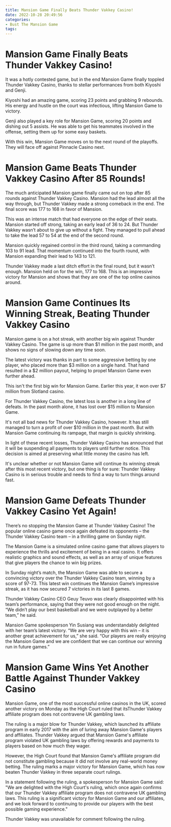 ```yaml
---
title: Mansion Game Finally Beats Thunder Vakkey Casino!
date: 2022-10-28 20:49:56
categories:
- Bust The Mansion Game
tags:
---
```



#  Mansion Game Finally Beats Thunder Vakkey Casino!

It was a hotly contested game, but in the end Mansion Game finally toppled Thunder Vakkey Casino, thanks to stellar performances from both Kiyoshi and Genji.

Kiyoshi had an amazing game, scoring 23 points and grabbing 9 rebounds. His energy and hustle on the court was infectious, lifting Mansion Game to victory.

Genji also played a key role for Mansion Game, scoring 20 points and dishing out 5 assists. He was able to get his teammates involved in the offense, setting them up for some easy baskets.

With this win, Mansion Game moves on to the next round of the playoffs. They will face off against Pinnacle Casino next.

#  Mansion Game Beats Thunder Vakkey Casino After 85 Rounds!

The much anticipated Mansion game finally came out on top after 85 rounds against Thunder Vakkey Casino. Mansion had the lead almost all the way through, but Thunder Vakkey made a strong comeback in the end. The final score was 177 to 168 in favor of Mansion.

This was an intense match that had everyone on the edge of their seats. Mansion started off strong, taking an early lead of 36 to 24. But Thunder Vakkey wasn’t about to give up without a fight. They managed to pull ahead to take the lead 57 to 54 at the end of the second round.

Mansion quickly regained control in the third round, taking a commanding 103 to 91 lead. That momentum continued into the fourth round, with Mansion expanding their lead to 143 to 121.

Thunder Vakkey made a last ditch effort in the final round, but it wasn’t enough. Mansion held on for the win, 177 to 168. This is an impressive victory for Mansion and shows that they are one of the top online casinos around.

#  Mansion Game Continues Its Winning Streak, Beating Thunder Vakkey Casino

Mansion game is on a hot streak, with another big win against Thunder Vakkey Casino. The game is up more than $1 million in the past month, and shows no signs of slowing down any time soon.

The latest victory was thanks in part to some aggressive betting by one player, who placed more than $3 million on a single hand. That hand resulted in a $2 million payout, helping to propel Mansion Game even further ahead.

This isn't the first big win for Mansion Game. Earlier this year, it won over $7 million from Slotland casino.

For Thunder Vakkey Casino, the latest loss is another in a long line of defeats. In the past month alone, it has lost over $15 million to Mansion Game.

It's not all bad news for Thunder Vakkey Casino, however. It has still managed to turn a profit of over $10 million in the past month. But with Mansion Game continuing its rampage, that margin is quickly shrinking.

In light of these recent losses, Thunder Vakkey Casino has announced that it will be suspending all payments to players until further notice. This decision is aimed at preserving what little money the casino has left.

It's unclear whether or not Mansion Game will continue its winning streak after this most recent victory, but one thing is for sure: Thunder Vakkey Casino is in serious trouble and needs to find a way to turn things around fast.

#  Mansion Game Defeats Thunder Vakkey Casino Yet Again!

There’s no stopping the Mansion Game at Thunder Vakkey Casino! The popular online casino game once again defeated its opponents – the Thunder Vakkey Casino team – in a thrilling game on Sunday night.

The Mansion Game is a simulated online casino game that allows players to experience the thrills and excitement of being in a real casino. It offers realistic graphics and sound effects, as well as an array of unique features that give players the chance to win big prizes.

In Sunday night’s match, the Mansion Game was able to secure a convincing victory over the Thunder Vakkey Casino team, winning by a score of 97-73. This latest win continues the Mansion Game’s impressive streak, as it has now secured 7 victories in its last 8 games.

Thunder Vakkey Casino CEO Geuy Teuvo was clearly disappointed with his team’s performance, saying that they were not good enough on the night. “We didn’t play our best basketball and we were outplayed by a better team,” he said.

Mansion Game spokesperson Yin Susiang was understandably delighted with her team’s latest victory. “We are very happy with this win – it is another great achievement for us,” she said. “Our players are really enjoying the Mansion Game and we are confident that we can continue our winning run in future games.”

#  Mansion Game Wins Yet Another Battle Against Thunder Vakkey Casino

Mansion Game, one of the most successful online casinos in the UK, scored another victory on Monday as the High Court ruled that itsThunder Vakkey affiliate program does not contravene UK gambling laws.

The ruling is a major blow for Thunder Vakkey, which launched its affiliate program in early 2017 with the aim of luring away Mansion Game's players and affiliates. Thunder Vakkey argued that Mansion Game's affiliate program violated UK gambling laws by offering rewards and payments to players based on how much they wager.

However, the High Court found that Mansion Game's affiliate program did not constitute gambling because it did not involve any real-world money betting. The ruling marks a major victory for Mansion Game, which has now beaten Thunder Vakkey in three separate court rulings.

In a statement following the ruling, a spokesperson for Mansion Game said: "We are delighted with the High Court's ruling, which once again confirms that our Thunder Vakkey affiliate program does not contravene UK gambling laws. This ruling is a significant victory for Mansion Game and our affiliates, and we look forward to continuing to provide our players with the best possible gaming experience."

Thunder Vakkey was unavailable for comment following the ruling.